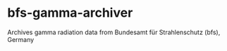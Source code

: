 bfs-gamma-archiver
==================

Archives gamma radiation data from Bundesamt für Strahlenschutz (bfs), Germany
